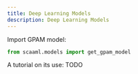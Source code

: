 ```yaml
---
title: Deep Learning Models
description: Deep Learning Models
---
```


Import GPAM model:
```python
from scaaml.models import get_gpam_model
```
A tutorial on its use: TODO
